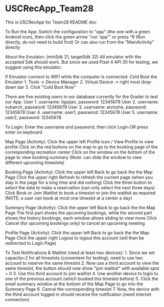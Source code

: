 # USCRecApp_Team28
This is USCRecApp for Team28 README doc

To Run the App: 
    Switch the configuration to "app" (the one with a green Android icon), then click the green arrow "run 'app'" or press ^R
    (Run directly, do not need to build first)
    Or can also run from the "MainActivity" directly

About the Emulator: (minSdk 21, targetSdk 32)
    All emulator with the accepted Sdk should work.
    But since we used Pixel 4 API 30 for testing, we suggest using this emulator.
  
If Emulator connect to WIFI while the computer is connected: Cold Boot the Emulator
    1. Tools -> Device Manager
    2. Virtual Device -> right most drop-down bar
    3. Click "Cold Boot Now"

There are five existing users in our database currently for the Grader to test our App.
    User 1. username: tigojian, password: 12345678
    User 2. username: xutianch, password: 12345678
    User 3. username: alvinshe, password: 12345678
    User 4. username: user1, password: 12345678
    User 5. username: user2, password: 12345678

To Login: 
    Enter the username and password, then click Login OR press enter on keyboard
  
Map Page (Activity): 
    Click the upper left Profile Icon / View Profile to view profile
    Click on the red buttons on the map to go to the booking page of the corresponding recreation center
    Click on the window on the bottom of the page to view booking summary (Note: can slide the window to view different upcoming timeslots)

Booking Page (Activity): 
    Click the upper left Back to go back the the Map Page
    Click the upper right Refresh to refresh the current page (when you stay in the page for a long time and did nothing)
    Click the three button to select the date to make a reservation (can only select the next three days)
    Click Book or Join Waitlist to book a timeslot or join the waitlsit as required (NOTE: a user can book at most one timeslot at a center a day)
  
Summary Page (Activity):
    Click the upper left Back to go back the the Map Page
    The first part shows the upcoming bookings, while the second part shows the history bookings, each window allows sliding to view more
    Click Cancel (for upcoming bookings only) to cancel an upcoming meeting

Profile Page (Activity):
    Click the upper left Back to go back the the Map Page
    Click the upper right Logout to logout this account (will then be redirected to Login Page)

To Test Notifications & Waitlist (need at least two devices):
    1. Since we set capacity=2 for all timeslots (convenient for testing), need to use two account to reserve the same timeslot
    2. Now use a third account to view the same timeslot, the button should now show "join waitlist" with available spot = 0
    3. Use this third account to join waitlist
    4. Use another device to login to one of the previous account (which booked this timeslot before)
    5. Click the small summary window at the bottom of the Map Page to go into the Summary Page
    6. Cancel the corresponding timeslot
    7. Now, the device with the third account logged in should receive the notification (need internet connection)
